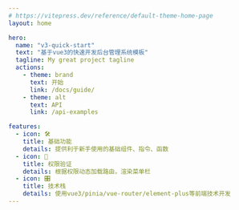 ```yaml
---
# https://vitepress.dev/reference/default-theme-home-page
layout: home

hero:
  name: "v3-quick-start"
  text: "基于vue3的快速开发后台管理系统模板"
  tagline: My great project tagline
  actions:
    - theme: brand
      text: 开始
      link: /docs/guide/
    - theme: alt
      text: API
      link: /api-examples

features:
  - icon: 🛠
    title: 基础功能
    details: 提供利于新手使用的基础组件、指令、函数
  - icon: 🎪
    title: 权限验证
    details: 根据权限动态加载路由，渲染菜单栏
  - icon: 🎛
    title: 技术栈
    details: 使用vue3/pinia/vue-router/element-plus等前端技术开发
---
```


